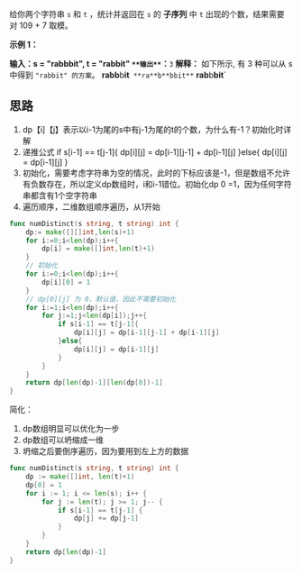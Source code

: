给你两个字符串 `s` 和 `t` ，统计并返回在 `s` 的 **子序列** 中 `t` 出现的个数，结果需要对 109 + 7 取模。

**示例 1：**

**输入：**s = "rabbbit", t = "rabbit"
`**输出**`**：**`3`
**解释：**
如下所示, 有 3 种可以从 s 中得到 `"rabbit" 的方案`。
**rabb**b**it**`
**ra**b**bbit**`
**rab**b**bit**`

## 思路

1. dp【i]【j】表示以i-1为尾的s中有j-1为尾的t的个数，为什么有-1？初始化时详解
2. 递推公式
            if s[i-1] == t[j-1]{
                dp[i][j] = dp[i-1][j-1] + dp[i-1][j]
            }else{
                dp[i][j] = dp[i-1][j]
            }
3. 初始化，需要考虑字符串为空的情况，此时的下标应该是-1，但是数组不允许有负数存在，所以定义dp数组时，i和i-1错位。初始化dp 0 =1，因为任何字符串都含有1个空字符串
4. 遍历顺序，二维数组顺序遍历，从1开始

``` go
func numDistinct(s string, t string) int {
    dp:= make([][]int,len(s)+1)
    for i:=0;i<len(dp);i++{
        dp[i] = make([]int,len(t)+1)
    }
    // 初始化
    for i:=0;i<len(dp);i++{
        dp[i][0] = 1
    }
    // dp[0][j] 为 0，默认值，因此不需要初始化
    for i:=1;i<len(dp);i++{
        for j:=1;j<len(dp[i]);j++{
            if s[i-1] == t[j-1]{
                dp[i][j] = dp[i-1][j-1] + dp[i-1][j]
            }else{
                dp[i][j] = dp[i-1][j]
            }
        }
    }
    return dp[len(dp)-1][len(dp[0])-1]
}
```

简化：
1. dp数组明显可以优化为一步
2. dp数组可以坍缩成一维
3. 坍缩之后要倒序遍历，因为要用到左上方的数据
```go
func numDistinct(s string, t string) int {
	dp := make([]int, len(t)+1)
	dp[0] = 1
	for i := 1; i <= len(s); i++ {
		for j := len(t); j >= 1; j-- {
			if s[i-1] == t[j-1] {
				dp[j] += dp[j-1]
			}
		}
	}
	return dp[len(dp)-1]
}
```